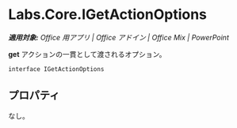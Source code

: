 
# <a name="labs.core.igetactionoptions"></a>Labs.Core.IGetActionOptions

 _**適用対象:** Office 用アプリ | Office アドイン | Office Mix | PowerPoint_

**get** アクションの一貫として渡されるオプション。

```
interface IGetActionOptions
```


## <a name="properties"></a>プロパティ

なし。


